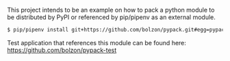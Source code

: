 This project intends to be an example on how to pack a python module to be
distributed by PyPI or referenced by pip/pipenv as an external module.

```sh
$ pip/pipenv install git+https://github.com/bolzon/pypack.git#egg=pypack
```

Test application that references this module can be found here: https://github.com/bolzon/pypack-test